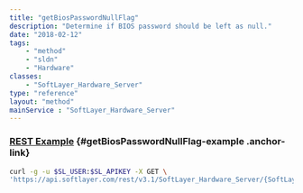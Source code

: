 ```yaml
---
title: "getBiosPasswordNullFlag"
description: "Determine if BIOS password should be left as null."
date: "2018-02-12"
tags:
    - "method"
    - "sldn"
    - "Hardware"
classes:
    - "SoftLayer_Hardware_Server"
type: "reference"
layout: "method"
mainService : "SoftLayer_Hardware_Server"
---
```


### [REST Example](#getBiosPasswordNullFlag-example) <a href="/article/rest/"><i class="fas fa-question"></i></a> {#getBiosPasswordNullFlag-example .anchor-link} 
```bash
curl -g -u $SL_USER:$SL_APIKEY -X GET \
'https://api.softlayer.com/rest/v3.1/SoftLayer_Hardware_Server/{SoftLayer_Hardware_ServerID}/getBiosPasswordNullFlag'
```
